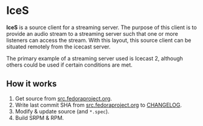 # IceS

**IceS** is a source client for a streaming server. The purpose of this client is to provide an audio stream to a streaming server such that one or more listeners can access the stream. With this layout, this source client can be situated remotely from the icecast server.

The primary example of a streaming server used is Icecast 2, although others could be used if certain conditions are met.

## How it works

1. Get source from [src.fedoraproject.org](https://src.fedoraproject.org/rpms/ices).
2. Write last commit SHA from [src.fedoraproject.org](https://src.fedoraproject.org/rpms/ices) to [CHANGELOG](CHANGELOG).
3. Modify & update source (and `*.spec`).
4. Build SRPM & RPM.
